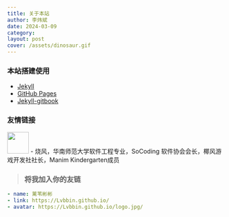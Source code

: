 ```yaml
---
title: 关于本站
author: 李炜斌
date: 2024-03-09
category: 
layout: post
cover: /assets/dinosaur.gif
---
```


### 本站搭建使用
- [Jekyll](https://jekyll.com/)
- [GitHub Pages](https://docs.github.com/zh/pages)
- [Jekyll-gitbook](https://github.com/sighingnow/jekyll-gitbook)

### 友情链接
[<img src="https://shao.fun/images/logo.svg" class="floatpic" width="50" height="50">](https://shao.fun/) - 烧风，华南师范大学软件工程专业，SoCoding 软件协会会长，椰风游戏开发社社长，Manim Kindergarten成员

> ### 将我加入你的友链
```yaml
- name: 蓠苇彬彬
- link: https://Lvbbin.github.io/
- avatar: https://Lvbbin.github.io/logo.jpg/
